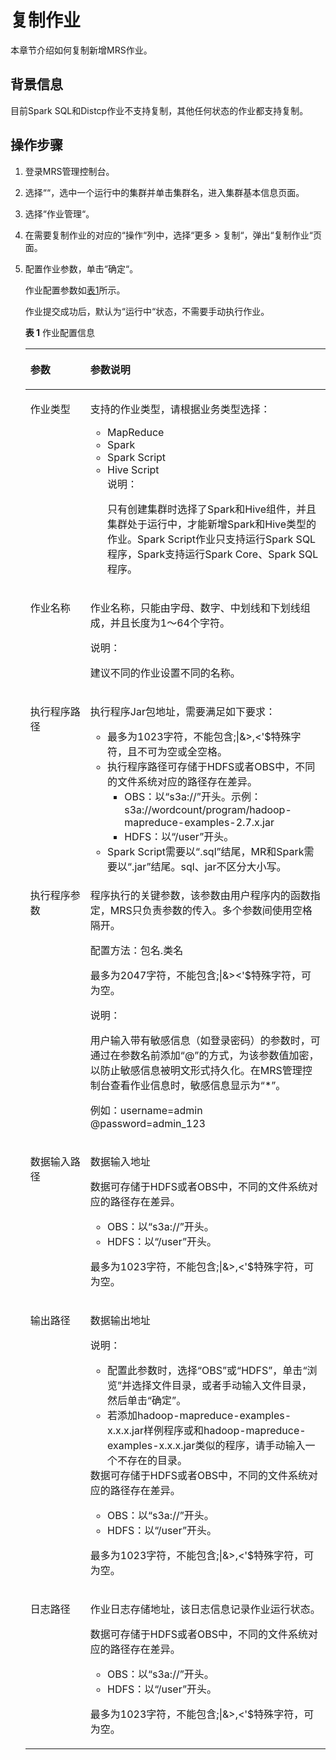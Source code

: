 # 复制作业<a name="ZH-CN_TOPIC_0043401193"></a>

本章节介绍如何复制新增MRS作业。

## 背景信息<a name="section757713132145"></a>

目前Spark SQL和Distcp作业不支持复制，其他任何状态的作业都支持复制。

## 操作步骤<a name="section5720065913226"></a>

1.  登录MRS管理控制台。
2.  选择““，选中一个运行中的集群并单击集群名，进入集群基本信息页面。
3.  选择“作业管理“。
4.  在需要复制作业的对应的“操作“列中，选择“更多 \> 复制“，弹出“复制作业“页面。
5.  配置作业参数，单击“确定“。

    作业配置参数如[表1](#table9810376132641)所示。

    作业提交成功后，默认为“运行中“状态，不需要手动执行作业。

    **表 1**  作业配置信息

    <a name="table9810376132641"></a>
    <table><thead align="left"><tr id="zh-cn_topic_0012808240_zh-cn_topic_0012807343_row2385663595546"><th class="cellrowborder" valign="top" width="20%" id="mcps1.2.3.1.1"><p id="zh-cn_topic_0012808240_zh-cn_topic_0012807343_p5333928795546"><a name="zh-cn_topic_0012808240_zh-cn_topic_0012807343_p5333928795546"></a><a name="zh-cn_topic_0012808240_zh-cn_topic_0012807343_p5333928795546"></a>参数</p>
    </th>
    <th class="cellrowborder" valign="top" width="80%" id="mcps1.2.3.1.2"><p id="zh-cn_topic_0012808240_zh-cn_topic_0012807343_p2551498795546"><a name="zh-cn_topic_0012808240_zh-cn_topic_0012807343_p2551498795546"></a><a name="zh-cn_topic_0012808240_zh-cn_topic_0012807343_p2551498795546"></a>参数说明</p>
    </th>
    </tr>
    </thead>
    <tbody><tr id="zh-cn_topic_0012808240_zh-cn_topic_0012807343_row5344809695546"><td class="cellrowborder" valign="top" width="20%" headers="mcps1.2.3.1.1 "><p id="zh-cn_topic_0012808240_zh-cn_topic_0012807343_p3432854295546"><a name="zh-cn_topic_0012808240_zh-cn_topic_0012807343_p3432854295546"></a><a name="zh-cn_topic_0012808240_zh-cn_topic_0012807343_p3432854295546"></a>作业类型</p>
    </td>
    <td class="cellrowborder" valign="top" width="80%" headers="mcps1.2.3.1.2 "><p id="zh-cn_topic_0012808240_zh-cn_topic_0012807343_p19187781102343"><a name="zh-cn_topic_0012808240_zh-cn_topic_0012807343_p19187781102343"></a><a name="zh-cn_topic_0012808240_zh-cn_topic_0012807343_p19187781102343"></a>支持的作业类型，请根据业务类型选择：</p>
    <a name="zh-cn_topic_0012808240_zh-cn_topic_0012807343_ul16035663102539"></a><a name="zh-cn_topic_0012808240_zh-cn_topic_0012807343_ul16035663102539"></a><ul id="zh-cn_topic_0012808240_zh-cn_topic_0012807343_ul16035663102539"><li>MapReduce</li><li>Spark</li><li>Spark Script</li><li>Hive Script<div class="note" id="zh-cn_topic_0012808240_note6412416195513"><a name="zh-cn_topic_0012808240_note6412416195513"></a><a name="zh-cn_topic_0012808240_note6412416195513"></a><span class="notetitle"> 说明： </span><div class="notebody"><p id="zh-cn_topic_0012808240_p1413716175517"><a name="zh-cn_topic_0012808240_p1413716175517"></a><a name="zh-cn_topic_0012808240_p1413716175517"></a>只有创建集群时选择了Spark和Hive组件，并且集群处于运行中，才能新增Spark和Hive类型的作业。Spark Script作业只支持运行Spark SQL程序，Spark支持运行Spark Core、Spark SQL程序。</p>
    </div></div>
    </li></ul>
    </td>
    </tr>
    <tr id="zh-cn_topic_0012808240_zh-cn_topic_0012807343_row6100983695546"><td class="cellrowborder" valign="top" width="20%" headers="mcps1.2.3.1.1 "><p id="zh-cn_topic_0012808240_zh-cn_topic_0012807343_p4284970295546"><a name="zh-cn_topic_0012808240_zh-cn_topic_0012807343_p4284970295546"></a><a name="zh-cn_topic_0012808240_zh-cn_topic_0012807343_p4284970295546"></a>作业名称</p>
    </td>
    <td class="cellrowborder" valign="top" width="80%" headers="mcps1.2.3.1.2 "><p id="zh-cn_topic_0012808240_zh-cn_topic_0012807343_p4725704311292"><a name="zh-cn_topic_0012808240_zh-cn_topic_0012807343_p4725704311292"></a><a name="zh-cn_topic_0012808240_zh-cn_topic_0012807343_p4725704311292"></a>作业名称，只能由字母、数字、中划线和下划线组成，并且长度为1～64个字符。</p>
    <div class="note" id="zh-cn_topic_0012808240_zh-cn_topic_0012807343_note2266020411292"><a name="zh-cn_topic_0012808240_zh-cn_topic_0012807343_note2266020411292"></a><a name="zh-cn_topic_0012808240_zh-cn_topic_0012807343_note2266020411292"></a><span class="notetitle"> 说明： </span><div class="notebody"><p id="zh-cn_topic_0012808240_zh-cn_topic_0012807343_p261524611292"><a name="zh-cn_topic_0012808240_zh-cn_topic_0012807343_p261524611292"></a><a name="zh-cn_topic_0012808240_zh-cn_topic_0012807343_p261524611292"></a>建议不同的作业设置不同的名称。</p>
    </div></div>
    </td>
    </tr>
    <tr id="zh-cn_topic_0012808240_zh-cn_topic_0012807343_row2657626495546"><td class="cellrowborder" valign="top" width="20%" headers="mcps1.2.3.1.1 "><p id="zh-cn_topic_0012808240_zh-cn_topic_0012807343_p4239557514273"><a name="zh-cn_topic_0012808240_zh-cn_topic_0012807343_p4239557514273"></a><a name="zh-cn_topic_0012808240_zh-cn_topic_0012807343_p4239557514273"></a>执行程序路径</p>
    </td>
    <td class="cellrowborder" valign="top" width="80%" headers="mcps1.2.3.1.2 "><p id="zh-cn_topic_0012808240_p655627719565"><a name="zh-cn_topic_0012808240_p655627719565"></a><a name="zh-cn_topic_0012808240_p655627719565"></a>执行程序Jar包地址，需要满足如下要求：</p>
    <a name="zh-cn_topic_0012808240_ul1375493195654"></a><a name="zh-cn_topic_0012808240_ul1375493195654"></a><ul id="zh-cn_topic_0012808240_ul1375493195654"><li>最多为1023字符，不能包含;|&amp;&gt;,&lt;'$特殊字符，且不可为空或全空格。</li><li>执行程序路径可存储于HDFS或者OBS中，不同的文件系统对应的路径存在差异。<a name="zh-cn_topic_0012808240_ul56833471484"></a><a name="zh-cn_topic_0012808240_ul56833471484"></a><ul id="zh-cn_topic_0012808240_ul56833471484"><li>OBS：以<span class="parmvalue" id="zh-cn_topic_0012808240_parmvalue15615586113316"><a name="zh-cn_topic_0012808240_parmvalue15615586113316"></a><a name="zh-cn_topic_0012808240_parmvalue15615586113316"></a>“s3a://”</span>开头。示例：s3a://wordcount/program/hadoop-mapreduce-examples-2.7.x.jar</li><li>HDFS：以<span class="parmvalue" id="zh-cn_topic_0012808240_parmvalue5002226915745"><a name="zh-cn_topic_0012808240_parmvalue5002226915745"></a><a name="zh-cn_topic_0012808240_parmvalue5002226915745"></a>“/user”</span>开头。</li></ul>
    </li><li>Spark Script需要以<span class="parmvalue" id="zh-cn_topic_0012808240_parmvalue3709601695914"><a name="zh-cn_topic_0012808240_parmvalue3709601695914"></a><a name="zh-cn_topic_0012808240_parmvalue3709601695914"></a>“.sql”</span>结尾，MR和Spark需要以<span class="parmvalue" id="zh-cn_topic_0012808240_parmvalue940908595918"><a name="zh-cn_topic_0012808240_parmvalue940908595918"></a><a name="zh-cn_topic_0012808240_parmvalue940908595918"></a>“.jar”</span>结尾。sql、jar不区分大小写。</li></ul>
    </td>
    </tr>
    <tr id="zh-cn_topic_0012808240_zh-cn_topic_0012807343_row2817879495546"><td class="cellrowborder" valign="top" width="20%" headers="mcps1.2.3.1.1 "><p id="zh-cn_topic_0012808240_zh-cn_topic_0012807343_p5436557014273"><a name="zh-cn_topic_0012808240_zh-cn_topic_0012807343_p5436557014273"></a><a name="zh-cn_topic_0012808240_zh-cn_topic_0012807343_p5436557014273"></a>执行程序参数</p>
    </td>
    <td class="cellrowborder" valign="top" width="80%" headers="mcps1.2.3.1.2 "><p id="zh-cn_topic_0012808240_zh-cn_topic_0012807343_p33862476113321"><a name="zh-cn_topic_0012808240_zh-cn_topic_0012807343_p33862476113321"></a><a name="zh-cn_topic_0012808240_zh-cn_topic_0012807343_p33862476113321"></a>程序执行的关键参数，该参数由用户程序内的函数指定，MRS只负责参数的传入。多个参数间使用空格隔开。</p>
    <p id="zh-cn_topic_0012808240_p163988156203"><a name="zh-cn_topic_0012808240_p163988156203"></a><a name="zh-cn_topic_0012808240_p163988156203"></a><span>配置方法：包名.类名</span></p>
    <p id="zh-cn_topic_0012808240_zh-cn_topic_0012807343_p4153501114273"><a name="zh-cn_topic_0012808240_zh-cn_topic_0012807343_p4153501114273"></a><a name="zh-cn_topic_0012808240_zh-cn_topic_0012807343_p4153501114273"></a>最多为2047字符，不能包含;|&amp;&gt;&lt;'$特殊字符，可为空。</p>
    <div class="note" id="zh-cn_topic_0012808240_note62371709174814"><a name="zh-cn_topic_0012808240_note62371709174814"></a><a name="zh-cn_topic_0012808240_note62371709174814"></a><span class="notetitle"> 说明： </span><div class="notebody"><p id="zh-cn_topic_0012808240_p20521095174814"><a name="zh-cn_topic_0012808240_p20521095174814"></a><a name="zh-cn_topic_0012808240_p20521095174814"></a>用户输入带有敏感信息（如登录密码）的参数时，可通过在参数名前添加“@”的方式，为该参数值加密，以防止敏感信息被明文形式持久化。在MRS管理控制台查看作业信息时，敏感信息显示为“*”。</p>
    <p id="zh-cn_topic_0012808240_p1265001117571"><a name="zh-cn_topic_0012808240_p1265001117571"></a><a name="zh-cn_topic_0012808240_p1265001117571"></a>例如：username=admin @password=admin_123</p>
    </div></div>
    </td>
    </tr>
    <tr id="zh-cn_topic_0012808240_zh-cn_topic_0012807343_row1057507495546"><td class="cellrowborder" valign="top" width="20%" headers="mcps1.2.3.1.1 "><p id="zh-cn_topic_0012808240_zh-cn_topic_0012807343_p4034582114273"><a name="zh-cn_topic_0012808240_zh-cn_topic_0012807343_p4034582114273"></a><a name="zh-cn_topic_0012808240_zh-cn_topic_0012807343_p4034582114273"></a>数据输入路径</p>
    </td>
    <td class="cellrowborder" valign="top" width="80%" headers="mcps1.2.3.1.2 "><p id="zh-cn_topic_0012808240_zh-cn_topic_0012807343_p58342063113324"><a name="zh-cn_topic_0012808240_zh-cn_topic_0012807343_p58342063113324"></a><a name="zh-cn_topic_0012808240_zh-cn_topic_0012807343_p58342063113324"></a>数据输入地址</p>
    <div class="p" id="zh-cn_topic_0012808240_p6028322915823"><a name="zh-cn_topic_0012808240_p6028322915823"></a><a name="zh-cn_topic_0012808240_p6028322915823"></a>数据可存储于HDFS或者OBS中，不同的文件系统对应的路径存在差异。<a name="zh-cn_topic_0012808240_ul1668690715439"></a><a name="zh-cn_topic_0012808240_ul1668690715439"></a><ul id="zh-cn_topic_0012808240_ul1668690715439"><li>OBS：以<span class="parmvalue" id="zh-cn_topic_0012808240_parmvalue1805090015439"><a name="zh-cn_topic_0012808240_parmvalue1805090015439"></a><a name="zh-cn_topic_0012808240_parmvalue1805090015439"></a>“s3a://”</span>开头。</li><li>HDFS：以<span class="parmvalue" id="zh-cn_topic_0012808240_parmvalue2499739115713"><a name="zh-cn_topic_0012808240_parmvalue2499739115713"></a><a name="zh-cn_topic_0012808240_parmvalue2499739115713"></a>“/user”</span>开头。</li></ul>
    </div>
    <p id="zh-cn_topic_0012808240_zh-cn_topic_0012807343_p1842153414273"><a name="zh-cn_topic_0012808240_zh-cn_topic_0012807343_p1842153414273"></a><a name="zh-cn_topic_0012808240_zh-cn_topic_0012807343_p1842153414273"></a>最多为1023字符，不能包含;|&amp;&gt;,&lt;'$特殊字符，可为空。</p>
    </td>
    </tr>
    <tr id="zh-cn_topic_0012808240_zh-cn_topic_0012807343_row6353631095546"><td class="cellrowborder" valign="top" width="20%" headers="mcps1.2.3.1.1 "><p id="zh-cn_topic_0012808240_zh-cn_topic_0012807343_p752552114273"><a name="zh-cn_topic_0012808240_zh-cn_topic_0012807343_p752552114273"></a><a name="zh-cn_topic_0012808240_zh-cn_topic_0012807343_p752552114273"></a>输出路径</p>
    </td>
    <td class="cellrowborder" valign="top" width="80%" headers="mcps1.2.3.1.2 "><p id="zh-cn_topic_0012808240_zh-cn_topic_0012807343_p58879755113122"><a name="zh-cn_topic_0012808240_zh-cn_topic_0012807343_p58879755113122"></a><a name="zh-cn_topic_0012808240_zh-cn_topic_0012807343_p58879755113122"></a>数据输出地址</p>
    <div class="note" id="zh-cn_topic_0012808240_note12918618161337"><a name="zh-cn_topic_0012808240_note12918618161337"></a><a name="zh-cn_topic_0012808240_note12918618161337"></a><span class="notetitle"> 说明： </span><div class="notebody"><a name="zh-cn_topic_0012808240_ul1637410244522"></a><a name="zh-cn_topic_0012808240_ul1637410244522"></a><ul id="zh-cn_topic_0012808240_ul1637410244522"><li>配置此参数时，选择<span class="uicontrol" id="zh-cn_topic_0012808240_uicontrol23741024125214"><a name="zh-cn_topic_0012808240_uicontrol23741024125214"></a><a name="zh-cn_topic_0012808240_uicontrol23741024125214"></a>“OBS”</span>或<span class="uicontrol" id="zh-cn_topic_0012808240_uicontrol17374112412529"><a name="zh-cn_topic_0012808240_uicontrol17374112412529"></a><a name="zh-cn_topic_0012808240_uicontrol17374112412529"></a>“HDFS”</span>，单击<span class="uicontrol" id="zh-cn_topic_0012808240_uicontrol173741724145216"><a name="zh-cn_topic_0012808240_uicontrol173741724145216"></a><a name="zh-cn_topic_0012808240_uicontrol173741724145216"></a>“浏览”</span>并选择文件目录，或者手动输入文件目录，然后单击<span class="uicontrol" id="zh-cn_topic_0012808240_uicontrol43744241528"><a name="zh-cn_topic_0012808240_uicontrol43744241528"></a><a name="zh-cn_topic_0012808240_uicontrol43744241528"></a>“确定”</span>。</li><li>若添加hadoop-mapreduce-examples-x.x.x.jar样例程序或和hadoop-mapreduce-examples-x.x.x.jar类似的程序，请手动输入一个不存在的目录。</li></ul>
    </div></div>
    <div class="p" id="zh-cn_topic_0012808240_p60582415151053"><a name="zh-cn_topic_0012808240_p60582415151053"></a><a name="zh-cn_topic_0012808240_p60582415151053"></a>数据可存储于HDFS或者OBS中，不同的文件系统对应的路径存在差异。<a name="zh-cn_topic_0012808240_ul8370831151053"></a><a name="zh-cn_topic_0012808240_ul8370831151053"></a><ul id="zh-cn_topic_0012808240_ul8370831151053"><li>OBS：以<span class="parmvalue" id="zh-cn_topic_0012808240_parmvalue6948719151053"><a name="zh-cn_topic_0012808240_parmvalue6948719151053"></a><a name="zh-cn_topic_0012808240_parmvalue6948719151053"></a>“s3a://”</span>开头。</li><li>HDFS：以<span class="parmvalue" id="zh-cn_topic_0012808240_parmvalue32451534151053"><a name="zh-cn_topic_0012808240_parmvalue32451534151053"></a><a name="zh-cn_topic_0012808240_parmvalue32451534151053"></a>“/user”</span>开头。</li></ul>
    </div>
    <p id="zh-cn_topic_0012808240_zh-cn_topic_0012807343_p40777300113122"><a name="zh-cn_topic_0012808240_zh-cn_topic_0012807343_p40777300113122"></a><a name="zh-cn_topic_0012808240_zh-cn_topic_0012807343_p40777300113122"></a>最多为1023字符，不能包含;|&amp;&gt;,&lt;'$特殊字符，可为空。</p>
    </td>
    </tr>
    <tr id="zh-cn_topic_0012808240_zh-cn_topic_0012807343_row459221939174"><td class="cellrowborder" valign="top" width="20%" headers="mcps1.2.3.1.1 "><p id="zh-cn_topic_0012808240_zh-cn_topic_0012807343_p287101489174"><a name="zh-cn_topic_0012808240_zh-cn_topic_0012807343_p287101489174"></a><a name="zh-cn_topic_0012808240_zh-cn_topic_0012807343_p287101489174"></a>日志路径</p>
    </td>
    <td class="cellrowborder" valign="top" width="80%" headers="mcps1.2.3.1.2 "><p id="zh-cn_topic_0012808240_zh-cn_topic_0012807343_p27632339113252"><a name="zh-cn_topic_0012808240_zh-cn_topic_0012807343_p27632339113252"></a><a name="zh-cn_topic_0012808240_zh-cn_topic_0012807343_p27632339113252"></a>作业日志存储地址，该日志信息记录作业运行状态。</p>
    <div class="p" id="zh-cn_topic_0012808240_p52515849151155"><a name="zh-cn_topic_0012808240_p52515849151155"></a><a name="zh-cn_topic_0012808240_p52515849151155"></a>数据可存储于HDFS或者OBS中，不同的文件系统对应的路径存在差异。<a name="zh-cn_topic_0012808240_ul2880601151155"></a><a name="zh-cn_topic_0012808240_ul2880601151155"></a><ul id="zh-cn_topic_0012808240_ul2880601151155"><li>OBS：以<span class="parmvalue" id="zh-cn_topic_0012808240_parmvalue32002114151155"><a name="zh-cn_topic_0012808240_parmvalue32002114151155"></a><a name="zh-cn_topic_0012808240_parmvalue32002114151155"></a>“s3a://”</span>开头。</li><li>HDFS：以<span class="parmvalue" id="zh-cn_topic_0012808240_parmvalue42765641151155"><a name="zh-cn_topic_0012808240_parmvalue42765641151155"></a><a name="zh-cn_topic_0012808240_parmvalue42765641151155"></a>“/user”</span>开头。</li></ul>
    </div>
    <p id="zh-cn_topic_0012808240_zh-cn_topic_0012807343_p438206609174"><a name="zh-cn_topic_0012808240_zh-cn_topic_0012807343_p438206609174"></a><a name="zh-cn_topic_0012808240_zh-cn_topic_0012807343_p438206609174"></a>最多为1023字符，不能包含;|&amp;&gt;,&lt;'$特殊字符，可为空。</p>
    </td>
    </tr>
    </tbody>
    </table>


